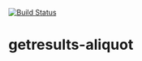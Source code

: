 [![Build Status](https://travis-ci.org/botswana-harvard/getresults-aliquot.svg)](https://travis-ci.org/botswana-harvard/getresults-aliquot)

# getresults-aliquot
